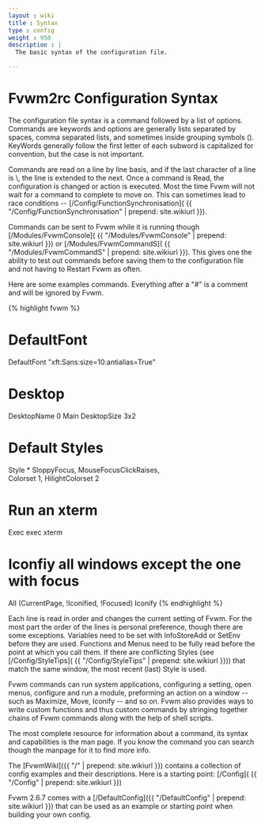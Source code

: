 ```yaml
---
layout : wiki
title : Syntax
type : config
weight : 950
description : |
  The basic syntax of the configuration file.

---
```


# Fvwm2rc Configuration Syntax

The configuration file syntax is a command followed
by a list of options. Commands are keywords and options
are generally lists separated by spaces, comma separated lists,
and sometimes inside grouping symbols (). KeyWords generally follow
the first letter of each subword is capitalized for convention,
but the case is not important.

Commands are read on a line by line basis, and if the last character
of a line is \\, the line is extended to the next. Once a command is
Read, the configuration is changed or action is executed. Most the
time Fvwm will not wait for a command to complete to move on. This can
sometimes lead to race conditions -- [/Config/FunctionSynchronisation](
{{ "/Config/FunctionSynchronisation" | prepend: site.wikiurl }}).

Commands can be sent to Fvwm while it is running though [/Modules/FvwmConsole](
{{ "/Modules/FvwmConsole" | prepend: site.wikiurl }}) or [/Modules/FvwmCommandS](
{{ "/Modules/FvwmCommandS" | prepend: site.wikiurl }}). This gives one
the ability to test out commands before saving them to the configuration file
and not having to Restart Fvwm as often.

Here are some examples commands. Everything after
a "#" is a comment and will be ignored by Fvwm.

{% highlight fvwm %}
# DefaultFont
DefaultFont "xft:Sans:size=10:antialias=True"

# Desktop
DesktopName 0 Main
DesktopSize 3x2

# Default Styles
Style * SloppyFocus, MouseFocusClickRaises, \
        Colorset 1, HilightColorset 2

# Run an xterm
Exec exec xterm

# Iconfiy all windows except the one with focus
All (CurrentPage, !Iconified, !Focused) Iconify
{% endhighlight %}

Each line is read in order and changes the current setting
of Fvwm. For the most part the order of the lines is personal
preference, though there are some exceptions. Variables need to
be set with InfoStoreAdd or SetEnv before they are used. Functions and
Menus need to be fully read before the point at which you
call them. If there are conflicting Styles (see [/Config/StyleTips](
{{ "/Config/StyleTips" | prepend: site.wikiurl }})) that match the same
window, the most recent (last) Style is used.

Fvwm commands can run system applications, configuring a setting,
open menus, configure and run a module,  preforming an action on
a window -- such as Maximize, Move, Iconify -- and so on. Fvwm also
provides ways to write custom functions and thus custom commands by
stringing together chains of Fvwm commands along with the help of
shell scripts.

The most complete resource for information about a command, its syntax
and capabilities is the man page. If you know the command you can search
though the manpage for it to find more info.

The [FvwmWiki]({{ "/" | prepend: site.wikiurl }}) contains a collection of config
examples and their descriptions. Here is a starting point: [/Config](
{{ "/Config" | prepend: site.wikiurl }})

Fvwm 2.6.7 comes with a [/DefaultConfig]({{ "/DefaultConfig" | prepend: site.wikiurl }})
that can be used as an example or starting point when building your own config.

